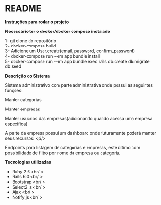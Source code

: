 # README

**Instruções para rodar o projeto**

**Necessário ter o docker/docker compose instalado**

1- git clone do repositório <br/>
2- docker-compose build <br/>
3- Adicione um User.create(email, password, confirm_password) <br/>
4- docker-compose run --rm app bundle install <br/>
5- docker-compose run --rm app bundle exec rails db:create db:migrate db:seed <br/>


**Descrição do Sistema** <br/>

<p>Sistema administrativo com parte administrativa onde possui as seguintes funções:<p/>
<p>Manter categorias <br/>
<p>Manter empresas <br/>
<p>Manter usuários das empresas(adicionando quando acessa uma empresa especifica) <p/>

<p>A parte da empresa possui um dashboard onde futuramente poderá manter seus recursos: <ṕ/>

<p>Endpoints para listagem de categorias e empresas, este último com possibilidade de filtro por nome da empresa ou categoria. <p />

**Tecnologias utilizadas** 

* Ruby 2.6 <br/ >
* Rails 6.0 <br/ >
* Bootstrap <br/ >
* Select2 js <br/ >
* Ajax <br/ >
* Notify js <br/ >


